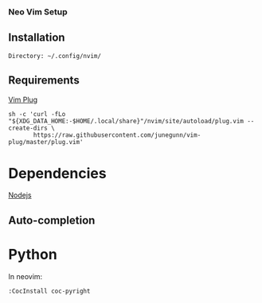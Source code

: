 ### Neo Vim Setup
## Installation
```
Directory: ~/.config/nvim/
```
## Requirements
[Vim Plug](https://github.com/junegunn/vim-plug)
```
sh -c 'curl -fLo "${XDG_DATA_HOME:-$HOME/.local/share}"/nvim/site/autoload/plug.vim --create-dirs \
       https://raw.githubusercontent.com/junegunn/vim-plug/master/plug.vim'
```
# Dependencies
[Nodejs](https://joshtronic.com/2021/05/09/how-to-install-nodejs-16-on-ubuntu-2004-lts/)

## Auto-completion

# Python
In neovim:
```
:CocInstall coc-pyright
```
